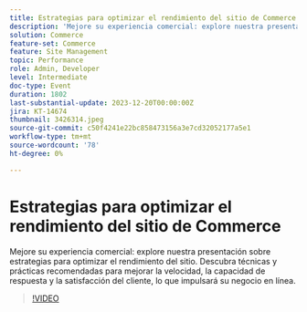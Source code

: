 ```yaml
---
title: Estrategias para optimizar el rendimiento del sitio de Commerce
description: 'Mejore su experiencia comercial: explore nuestra presentación sobre estrategias para optimizar el rendimiento del sitio. Descubra técnicas y prácticas recomendadas para mejorar la velocidad, la capacidad de respuesta y la satisfacción del cliente, lo que impulsará su negocio en línea.'
solution: Commerce
feature-set: Commerce
feature: Site Management
topic: Performance
role: Admin, Developer
level: Intermediate
doc-type: Event
duration: 1802
last-substantial-update: 2023-12-20T00:00:00Z
jira: KT-14674
thumbnail: 3426314.jpeg
source-git-commit: c50f4241e22bc858473156a3e7cd32052177a5e1
workflow-type: tm+mt
source-wordcount: '78'
ht-degree: 0%

---
```



# Estrategias para optimizar el rendimiento del sitio de Commerce

Mejore su experiencia comercial: explore nuestra presentación sobre estrategias para optimizar el rendimiento del sitio. Descubra técnicas y prácticas recomendadas para mejorar la velocidad, la capacidad de respuesta y la satisfacción del cliente, lo que impulsará su negocio en línea.

>[!VIDEO](https://video.tv.adobe.com/v/3426314/?learn=on)
